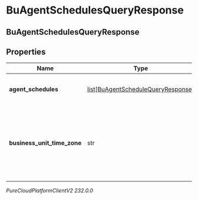 # BuAgentSchedulesQueryResponse

## BuAgentSchedulesQueryResponse

## Properties

|Name | Type | Description | Notes|
|------------ | ------------- | ------------- | -------------|
| **agent_schedules** | [list[BuAgentScheduleQueryResponse]](BuAgentScheduleQueryResponse) | The requested agent schedules | [optional] |
| **business_unit_time_zone** | str | The time zone configured for the business unit to which these schedules apply | [optional] |



_PureCloudPlatformClientV2 232.0.0_
